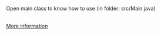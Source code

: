 <p>Open main class to know how to use (in folder: src/Main.java)</p> <br>
<a href="https://davidng94.wordpress.com/2016/06/10/timecalc-tinh-toan-thoi-gian/">More information</a>
